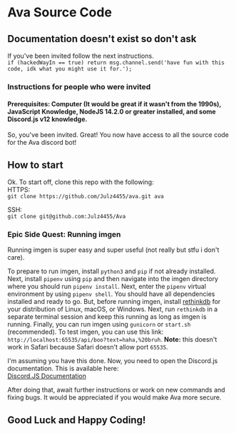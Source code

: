 # Ava Source Code
## Documentation doesn't exist so don't ask

If you've been invited follow the next instructions.  
`if (hackedWayIn == true) return msg.channel.send('have fun with this code, idk what you might use it for.');`  

### Instructions for people who were invited
#### Prerequisites: Computer (It would be great if it wasn't from the 1990s), JavaScript Knowledge, NodeJS 14.2.0 or greater installed, and some Discord.js v12 knowledge.

So, you've been invited. Great! You now have access to all the source code for the Ava discord bot!  
## How to start
Ok. To start off, clone this repo with the following:  
HTTPS:  
`git clone https://github.com/Julz4455/ava.git ava`  

SSH:  
`git clone git@github.com:Julz4455/Ava`  

### Epic Side Quest: Running imgen
Running imgen is super easy and super useful (not really but stfu i don't care).

To prepare to run imgen, install `python3` and `pip` if not already installed. Next, install `pipenv` using `pip` and then navigate into the imgen directory where you should run `pipenv install`. Next, enter the `pipenv` virtual environment by using `pipenv shell`. You should have all dependencies installed and ready to go. But, before running imgen, install [rethinkdb](https://rethinkdb.com/docs/install/) for your distribution of Linux, macOS, or Windows. Next, run `rethinkdb` in a separate terminal session and keep this running as long as imgen is running. Finally, you can run imgen using `gunicorn` or `start.sh` (recommended). To test imgen, you can use this link: `http://localhost:65535/api/boo?text=haha,%20bruh`. **Note:** this doesn't work in Safari because Safari doesn't allow port `65535`.

I'm assuming you have this done. Now, you need to open the Discord.js documentation. This is available here:  
[Discord.JS Documentation](https://discord.js.org/#/docs/main/stable/general/welcome)  

After doing that, await further instructions or work on new commands and fixing bugs. It would be appreciated if you would make Ava more secure.
## Good Luck and Happy Coding!
